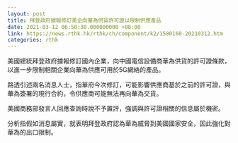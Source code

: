 ```yaml
---
layout: post
title: 拜登政府據報修訂美企向華為供貨許可證以限制供應產品
date: 2021-03-12 06:50:30.000000000 +08:00
link: https://news.rthk.hk/rthk/ch/component/k2/1580160-20210312.htm
categories: rthk
---
```


美國總統拜登政府據報修訂國內企業，向中國電信設備商華為供貨的許可證條款，以進一步限制相關企業向華為供應可用於5G網絡的產品。

路透引述兩名消息人士，指華府今次修訂，可能影響供應商基於之前的許可證，與華為簽署的現行合約，令供應商可能無法再向華為交貨。

美國商務部發言人回應查詢時說不予置評，強調與許可證相關的信息屬於機密。

分析指假如消息屬實，就表明拜登政府認為華為威脅到美國國家安全，因此強化對華為的出口限制。
